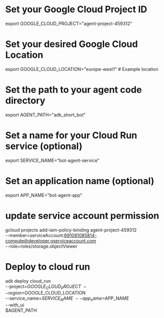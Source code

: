 # Set your Google Cloud Project ID
export GOOGLE_CLOUD_PROJECT="agent-project-459312"

# Set your desired Google Cloud Location
export GOOGLE_CLOUD_LOCATION="europe-west1" # Example location

# Set the path to your agent code directory
export AGENT_PATH="adk_short_bot"

# Set a name for your Cloud Run service (optional)
export SERVICE_NAME="bot-agent-service"

# Set an application name (optional)
export APP_NAME="bot-agent-app"

# update service account permission 
gcloud projects add-iam-policy-binding agent-project-459312 \
    --member=serviceAccount:691081085814-compute@developer.gserviceaccount.com \
    --role=roles/storage.objectViewer

# Deploy to cloud run
adk deploy cloud_run \
--project=$GOOGLE_CLOUD_PROJECT \
--region=$GOOGLE_CLOUD_LOCATION \
--service_name=$SERVICE_NAME \
--app_name=$APP_NAME \
--with_ui \
$AGENT_PATH
